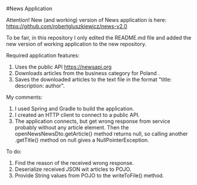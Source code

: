 #News Application

Attention!
New (and working) version of News application is here:
https://github.com/robertgluszkiewicz/news-v2.0

To be fair, in this repository I only edited the README.md file and added the new version of working application to the new repository.



Required application features:
1. Uses the public API https://newsapi.org
2. Downloads articles from the business category for Poland  .
3. Saves the downloaded articles to the text file in the format "title: description: author".

My comments:
1. I used Spring and Gradle to build the application.
2. I created an HTTP client to connect to a public API.
3. The application connects, but get wrong response from service probably without any article element. Then the openNewsNewsDto.getArticle() method returns null, so calling another .getTitle() method on null gives a NullPointerException.

To do:
1. Find the reason of the received wrong response.
2. Deserialize received JSON wit articles to POJO.
3. Provide String values from POJO to the writeToFile() method.